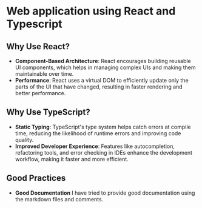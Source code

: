 # Web application using React and Typescript

## Why Use React?

- **Component-Based Architecture**: React encourages building reusable UI components, which helps in managing complex UIs and making them maintainable over time.
- **Performance**: React uses a virtual DOM to efficiently update only the parts of the UI that have changed, resulting in faster rendering and better performance.

## Why Use TypeScript?

- **Static Typing**: TypeScript's type system helps catch errors at compile time, reducing the likelihood of runtime errors and improving code quality.
- **Improved Developer Experience**: Features like autocompletion, refactoring tools, and error checking in IDEs enhance the development workflow, making it faster and more efficient.

## Good Practices

- **Good Documentation** I have tried to provide good documentation using the markdown files and comments.
